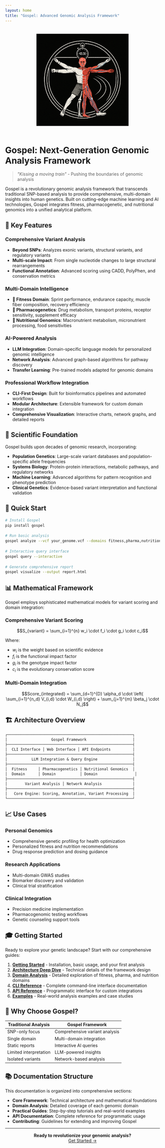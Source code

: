 ```yaml
---
layout: home
title: "Gospel: Advanced Genomic Analysis Framework"
---
```


<div align="center">
  <img src="../gospel.png" alt="Gospel Logo" style="width: 300px; margin: 20px 0;">
</div>

# Gospel: Next-Generation Genomic Analysis Framework

> *"Kissing a moving train"* - Pushing the boundaries of genomic analysis

Gospel is a revolutionary genomic analysis framework that transcends traditional SNP-based analysis to provide comprehensive, multi-domain insights into human genetics. Built on cutting-edge machine learning and AI technologies, Gospel integrates fitness, pharmacogenetic, and nutritional genomics into a unified analytical platform.

## 🎯 Key Features

### **Comprehensive Variant Analysis**
- **Beyond SNPs**: Analyzes exonic variants, structural variants, and regulatory variants
- **Multi-scale Impact**: From single nucleotide changes to large structural rearrangements
- **Functional Annotation**: Advanced scoring using CADD, PolyPhen, and conservation metrics

### **Multi-Domain Intelligence**
- **🏃 Fitness Domain**: Sprint performance, endurance capacity, muscle fiber composition, recovery efficiency
- **💊 Pharmacogenetics**: Drug metabolism, transport proteins, receptor sensitivity, supplement efficacy
- **🥗 Nutritional Genomics**: Macronutrient metabolism, micronutrient processing, food sensitivities

### **AI-Powered Analysis**
- **LLM Integration**: Domain-specific language models for personalized genomic intelligence
- **Network Analysis**: Advanced graph-based algorithms for pathway discovery
- **Transfer Learning**: Pre-trained models adapted for genomic domains

### **Professional Workflow Integration**
- **CLI-First Design**: Built for bioinformatics pipelines and automated workflows
- **Modular Architecture**: Extensible framework for custom domain integration
- **Comprehensive Visualization**: Interactive charts, network graphs, and detailed reports

## 🔬 Scientific Foundation

Gospel builds upon decades of genomic research, incorporating:

- **Population Genetics**: Large-scale variant databases and population-specific allele frequencies
- **Systems Biology**: Protein-protein interactions, metabolic pathways, and regulatory networks
- **Machine Learning**: Advanced algorithms for pattern recognition and phenotype prediction
- **Clinical Genetics**: Evidence-based variant interpretation and functional validation

## 🚀 Quick Start

```bash
# Install Gospel
pip install gospel

# Run basic analysis
gospel analyze --vcf your_genome.vcf --domains fitness,pharma,nutrition

# Interactive query interface
gospel query --interactive

# Generate comprehensive report
gospel visualize --output report.html
```

## 📊 Mathematical Framework

Gospel employs sophisticated mathematical models for variant scoring and domain integration:

### Comprehensive Variant Scoring
$$S_{variant} = \sum_{i=1}^{n} w_i \cdot f_i \cdot g_i \cdot c_i$$

Where:
- $w_i$ is the weight based on scientific evidence
- $f_i$ is the functional impact factor
- $g_i$ is the genotype impact factor  
- $c_i$ is the evolutionary conservation score

### Multi-Domain Integration
$$Score_{integrated} = \sum_{d=1}^{D} \alpha_d \cdot \left( \sum_{i=1}^{n_d} V_{i,d} \cdot W_{i,d} \right) + \sum_{j=1}^{m} \beta_j \cdot N_j$$

## 🏗️ Architecture Overview

```
┌─────────────────────────────────────────────────────────┐
│                    Gospel Framework                     │
├─────────────────────────────────────────────────────────┤
│  CLI Interface │ Web Interface │ API Endpoints          │
├─────────────────────────────────────────────────────────┤
│           LLM Integration & Query Engine                │
├─────────────────────────────────────────────────────────┤
│  Fitness     │ Pharmacogenetics │ Nutritional Genomics  │
│  Domain      │ Domain           │ Domain                 │
├─────────────────────────────────────────────────────────┤
│        Variant Analysis │ Network Analysis              │
├─────────────────────────────────────────────────────────┤
│   Core Engine: Scoring, Annotation, Variant Processing  │
└─────────────────────────────────────────────────────────┘
```

## 📈 Use Cases

### **Personal Genomics**
- Comprehensive genetic profiling for health optimization
- Personalized fitness and nutrition recommendations
- Drug response prediction and dosing guidance

### **Research Applications**
- Multi-domain GWAS studies
- Biomarker discovery and validation
- Clinical trial stratification

### **Clinical Integration**
- Precision medicine implementation
- Pharmacogenomic testing workflows
- Genetic counseling support tools

## 🎓 Getting Started

Ready to explore your genetic landscape? Start with our comprehensive guides:

1. **[Getting Started](getting-started.html)** - Installation, basic usage, and your first analysis
2. **[Architecture Deep Dive](architecture.html)** - Technical details of the framework design
3. **[Domain Analysis](domains.html)** - Detailed exploration of fitness, pharma, and nutrition domains
4. **[CLI Reference](cli-reference.html)** - Complete command-line interface documentation
5. **[API Reference](api-reference.html)** - Programmatic interface for custom integrations
6. **[Examples](examples.html)** - Real-world analysis examples and case studies

## 🌟 Why Choose Gospel?

| Traditional Analysis | Gospel Framework |
|---------------------|------------------|
| SNP-only focus | Comprehensive variant analysis |
| Single domain | Multi-domain integration |
| Static reports | Interactive AI queries |
| Limited interpretation | LLM-powered insights |
| Isolated variants | Network-based analysis |

## 📚 Documentation Structure

This documentation is organized into comprehensive sections:

- **Core Framework**: Technical architecture and mathematical foundations
- **Domain Analysis**: Detailed coverage of each genomic domain
- **Practical Guides**: Step-by-step tutorials and real-world examples
- **API Documentation**: Complete reference for programmatic usage
- **Contributing**: Guidelines for extending and improving Gospel

---

<div align="center">
  <strong>Ready to revolutionize your genomic analysis?</strong><br>
  <a href="getting-started.html">Get Started →</a>
</div> 